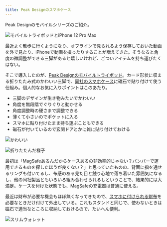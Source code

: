 ```yaml
---
title: Peak Designのスマホケース
---
```

Peak Designのモバイルシリーズのご紹介。

![](https://lh3.googleusercontent.com/WPCePkT6p_1LaKLzNcYIMRmK9LzyWNa0GLV1FVcFXeec2VbTpXwRNjwd5rn7xoi5yOV88a_oKr_t9G7munj6Cj2pyoVUOXg5mGuZ1066qxPFyTI29IlJc1ylNZMzSXQQnLoG11TVyt9Hp0UoBVlpPXlUC8oJA6x_Uroitw5iTtL4YnQl2LhvoMGK-Veb "モバイルトライポッドとiPhone 12 Pro Max")

最近よく散歩に行くようになり、オフラインで見られるよう保存しておいた動画を外で見たり、iPhoneで動画を撮ったりすることが増えてきた。そうなると角度の微調整ができる三脚があると嬉しいけれど、ごついアイテムを持ち運びたくはない。

そこで導入したのが、[Peak Designのモバイルトライポッド](https://www.amazon.co.jp/dp/B09FRZPLL3)。カード形状に収まる折りたたみ式のかわいい三脚で、[同社のスマホケース](https://www.amazon.co.jp/dp/B09FP3HP7Z?)に磁石で貼り付けて使う仕組み。個人的なお気に入りポイントはこのあたり。

*   三脚のデザインが生き物みたいでかわいい
*   角度を無段階でぐりぐりと動かせる
*   角度調整時の硬さまで調整できる
*   薄くて小さいのでポケットに入る
*   スマホに貼り付けたまま持ち運ぶこともできる
*   磁石が付いているので玄関ドアとかに雑に貼り付けておける

![](https://lh3.googleusercontent.com/fFbzHBS6Qc1zmS7-e9H8oNwASKBIb_UE5YtHErItVsy3eE0ptXekpQhKPhG2AUrCDH0iZruVFNsOQ8DraIimvVRMFN67CSvGfuUDKzHH1F1YqZ4qc31Hb_NMYq38H_KEZKMPieFvytZpvqaJHWbSK3wwcckwi7wrrEC-oQNIw1nabxbJ2WdQPkBRaGLq "かわいい")

![](https://lh3.googleusercontent.com/nRbK8YsQ1LHcqQHK1k-d8SF_CiAbfM_N-6qmBfqnohi7_5IPAfopIZ5ueni4byZbEI3GIzzdttdLn68SgpKOhEoVae89AKJDvdrGmUJNhfzjjWd0Aq_DZL78eh-j6V1kFiIizf9PgAtBX_iKg-07c5ivEMxccPMkGIMCq9K2MGDSlk69i8n7EF_a9eqt "折りたたんだ様子")

最初は「MagSafeあるんだからケースあるの非効率的じゃない？バンパーで運用できるものを探したほうが良くない？」と思っていたものの、背面に指を通せるリングも付いてるし、布感のある見た目と触り心地で落ち着いた雰囲気になるし、他の同社製品ともいろいろ組み合わせられるしということで、結果的には大満足。ケースを付けた状態でも、MagSafeの充電器は普通に使える。

最近は財布が必要な機会もほぼ無くなってきたので、[スマホに付けられる財布](https://www.amazon.co.jp/dp/B09FSGW671)を必要なときだけ付けて外出している。これもスタンドと同じで、使わないときは磁石で適当なところに収納しておけるので、たいへん便利。

![](https://lh4.googleusercontent.com/NBu2k58axMWy2bu1IRbvO9iKADjPS6OWlQoJTbnXJry28p3Rb9yxyjntCl94xtGfWWMezKY1QublH95dn7j3ZPtYzXj3NhSbUzyk1jb2864xAwOwi5QqD6tilw7rMv7po1Zq5aVAXyh0drRP0QxvySV5IoMYfTtuBhynSrUXRjvX6xjhGAxeHU-ctJ8M "スリムウォレット")
